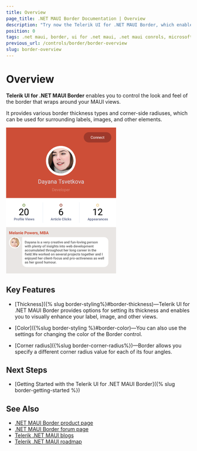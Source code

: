 ```yaml
---
title: Overview
page_title: .NET MAUI Border Documentation | Overview
description: "Try now the Telerik UI for .NET MAUI Border, which enables you to control the look and feel of the border that wraps around your MAUI views."
position: 0
tags: .net maui, border, ui for .net maui, .net maui conrols, microsoft .net maui
previous_url: /controls/border/border-overview
slug: border-overview
---
```


# Overview

**Telerik UI for .NET MAUI Border** enables you to control the look and feel of the border that wraps around your MAUI views.

It provides various border thickness types and corner-side radiuses, which can be used for surrounding labels, images, and other elements.

![Border Overview](images/border-overview.png "RadBorder Overview")

## Key Features

* [Thickness]({% slug border-styling%}#border-thickness)&mdash;Telerik UI for .NET MAUI Border provides options for setting its thickness and enables you to visually enhance your label, image, and other views.

* [Color]({%slug border-styling %}#border-color)&mdash;You can also use the settings for changing the color of the Border control.

* [Corner radius]({%slug border-corner-radius%})&mdash;Border allows you specify a different corner radius value for each of its four angles.

## Next Steps

- [Getting Started with the Telerik UI for .NET MAUI Border]({% slug border-getting-started %})

## See Also

- [.NET MAUI Border product page](https://www.telerik.com/maui-ui/border)
- [.NET MAUI Border forum page](https://www.telerik.com/forums/maui?tagId=1763)
- [Telerik .NET MAUI blogs](https://www.telerik.com/blogs/tag/.net-maui)
- [Telerik .NET MAUI roadmap](https://www.telerik.com/support/whats-new/maui-ui/roadmap)
